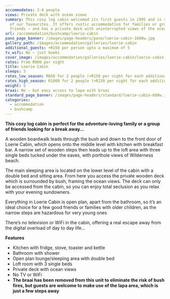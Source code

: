 ```yaml
---
accommodates: 2-4 people
views: Private deck with ocean views
summary: This cosy log cabin welcomed its first guests in 1995 and is still one
  of our favourites. It offers rustic accommodation for families or groups of
  friends – and has a private deck with uninterrupted views of the ocean
url: /accommodation/bushcamp/loerie-cabin
pano_page_banner: /images/page-headers/pano/loerie-cabin-1600w.jpg
gallery_path: /images/accommodation/galleries/loerie-cabin
additional_guests: +R150 per person upto a maximum of 5
tv_wifi: No – just books
cover_image: /images/accommodation/galleries/loerie-cabin/loerie-cabin-04-480w.jpg
rates: From R900 per night
title: Loerie Cabin
sleeps: 5
rates_low_season: R850 for 2 people (+R150 per night for each additional person – max 5)
rates_high_season: R1000 for 2 people (+R150 per night for each additional person – max 5)
weight: 5
braai: No – but easy access to lapa with braai
standard_page_banner: /images/page-headers/standard/loerie-cabin-600w.jpg
categories:
  - accommodation
  - bushcamp
---
```

**This cosy log cabin** **is perfect for the adventure-loving family or a group of friends looking for a break away…**

A wooden boardwalk leads through the bush and down to the front door of Loerie Cabin, which opens onto the middle level with kitchen with breakfast bar. A narrow set of wooden steps then leads up to the loft area with three single beds tucked under the eaves, with porthole views of Wilderness beach. 

The main sleeping area is located on the lower level of the cabin with a double bed and sitting area. From here you access the private wooden deck which is surrounded by bush, framing the ocean views. The deck can only be accessed from the cabin, so you can enjoy total seclusion as you relax with your evening sundowners.

Everything in Loerie Cabin is open plan, apart from the bathroom, so it’s an ideal choice for a few good friends or families with older children, as the narrow steps are hazardous for very young ones

There’s no television or WiFi in the cabin, offering a real escape away from the digital overload of day to day life…

**Features**

* Kitchen with fridge, stove, toaster and kettle
* Bathroom with shower
* Open plan lounge/sleeping area with double bed
* Loft room with 3 single beds
* Private deck with ocean views
* No TV or WiFi
* **The braai has been removed from this unit to eliminate the risk of bush fires, but guests are welcome to make use of the lapa area, which is just a few steps away**